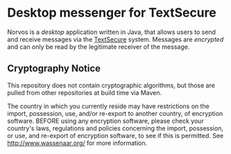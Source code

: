 # Desktop messenger for TextSecure

Norvos is a *desktop* application written in Java, that allows users to send and receive messages via the [TextSecure](https://github.com/WhisperSystems/TextSecure) system. Messages are *encrypted* and can only be read by the legitimate receiver of the message.


## Cryptography Notice
This repository does not contain cryptographic algorithms, but those are pulled from other repositories at build time via Maven.

The country in which you currently reside may have restrictions on the import, possession, use, and/or re-export to another country, of encryption software. BEFORE using any encryption software, please check your country's laws, regulations and policies concerning the import, possession, or use, and re-export of encryption software, to see if this is permitted. See http://www.wassenaar.org/ for more information.
